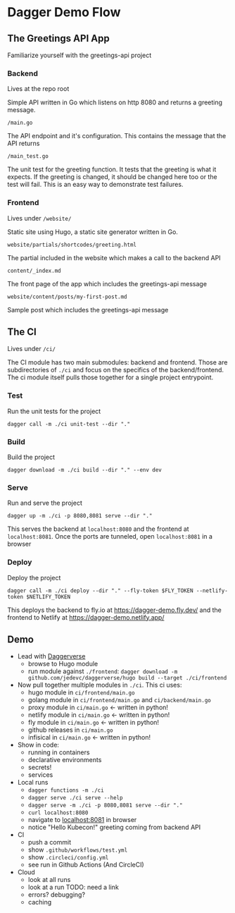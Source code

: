 # Dagger Demo Flow

## The Greetings API App

Familiarize yourself with the greetings-api project

### Backend

Lives at the repo root

Simple API written in Go which listens on http 8080 and returns a greeting message.

`/main.go`

The API endpoint and it's configuration. This contains the message that the API returns

`/main_test.go`

The unit test for the greeting function. It tests that the greeting is what it expects. If
the greeting is changed, it should be changed here too or the test will fail. This is an
easy way to demonstrate test failures.

### Frontend

Lives under `/website/`

Static site using Hugo, a static site generator written in Go.

`website/partials/shortcodes/greeting.html`

The partial included in the website which makes a call to the backend API

`content/_index.md`

The front page of the app which includes the greetings-api message

`website/content/posts/my-first-post.md`

Sample post which includes the greetings-api message


## The CI

Lives under `/ci/`

The CI module has two main submodules: backend and frontend. Those are subdirectories of
`./ci` and focus on the specifics of the backend/frontend. The ci module itself pulls
those together for a single project entrypoint.

### Test

Run the unit tests for the project

`dagger call -m ./ci unit-test --dir "."`

### Build

Build the project

`dagger download -m ./ci build --dir "." --env dev`

### Serve

Run and serve the project

`dagger up -m ./ci -p 8080,8081 serve --dir "."`

This serves the backend at `localhost:8080` and the frontend at `localhost:8081`. Once the
ports are tunneled, open `localhost:8081` in a browser

### Deploy

Deploy the project

`dagger call -m ./ci deploy --dir "." --fly-token $FLY_TOKEN --netlify-token $NETLIFY_TOKEN`

This deploys the backend to fly.io at https://dagger-demo.fly.dev/ and the frontend to
Netlify at https://dagger-demo.netlify.app/

## Demo

- Lead with [Daggerverse](https://daggerverse.dev)
	- browse to Hugo module
	- run module against `./frontend`: `dagger download -m github.com/jedevc/daggerverse/hugo build --target ./ci/frontend`
- Now pull together multiple modules in `./ci`. This ci uses:
    - hugo module in `ci/frontend/main.go`
    - golang module in `ci/frontend/main.go` and `ci/backend/main.go`
    - proxy module in `ci/main.go` <- written in python!
    - netlify module in `ci/main.go` <- written in python!
    - fly module in `ci/main.go` <- written in python!
    - github releases in `ci/main.go`
    - infisical in `ci/main.go` <- written in python!
- Show in code:
    - running in containers
    - declarative environments
    - secrets!
    - services
- Local runs
    - `dagger functions -m ./ci`
    - `dagger serve ./ci serve --help`
    - `dagger serve -m ./ci -p 8080,8081 serve --dir "."`
    - `curl localhost:8080`
    - navigate to [localhost:8081](http://localhost:8081/) in browser
    - notice "Hello Kubecon!" greeting coming from backend API
- CI
	- push a commit
    - show `.github/workflows/test.yml`
    - show `.circleci/config.yml`
	- see run in Github Actions (And CircleCI)
- Cloud
	- look at all runs
	- look at a run TODO: need a link
	- errors? debugging?
	- caching

